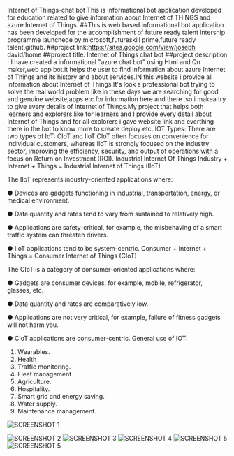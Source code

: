 Internet of Things-chat bot
This is informational bot application developed for education related to give information about Internet of THINGS and azure Internet of Things. ##This is web based informational bot application has been developed for the accomplishment of future ready talent intership programme launchede by microsoft,futureskill prime,future ready talent,github.
##project link:https://sites.google.com/view/joseph david/home
##project title: Internet of Things chat bot
##project description : I have created a informational "azure chat bot" using Html and Qn maker,web app bot.it helps the user to find information about azure Internet of Things  and its history and about services.IN this website i provide all information about Internet of Things.It's look a professional bot trying to solve the real world problem like in these days we are searching for good and genuine website,apps etc.for information here and there .so i makea try to give every details of Internet of Things.My project that helps both learners and explorers like for learners and I provide every detail about Internet of Things and for all explorers i gave website link and everthing there in the bot to know more to create deploy etc.
IOT Types:
There are two types of IoT: CIoT and IIoT
CIoT often focuses on convenience for individual customers, whereas IIoT is strongly focused on the industry sector, improving the efficiency, security, and output of operations with a focus on Return on Investment (ROI).
Industrial Internet Of Things
Industry + Internet + Things = Industrial Internet of Things (IIoT)

The IIoT represents industry-oriented applications where:

● Devices are gadgets functioning in industrial, transportation, energy, or medical environment.

● Data quantity and rates tend to vary from sustained to relatively high.

● Applications are safety-critical, for example, the misbehaving of a smart traffic system can threaten drivers.

● IIoT applications tend to be system-centric.
Consumer + Internet + Things = Consumer Internet of Things (CIoT)

The CIoT is a category of consumer-oriented applications where:

● Gadgets are consumer devices, for example, mobile, refrigerator, glasses, etc.

● Data quantity and rates are comparatively low.

● Applications are not very critical, for example, failure of fitness gadgets will not harm you.

● CIoT applications are consumer-centric.
General use of IOT:
1. Wearables.
2. Health
3. Traffic monitoring.
4. Fleet management
5. Agriculture.
6. Hospitality.
7. Smart grid and energy saving.
8. Water supply.
9. Maintenance management.


![SCREENSHOT 1](https://user-images.githubusercontent.com/114655078/193400986-cd7e8b92-77ac-4001-8c21-b8e2955ea2ba.png)


![SCREENSHOT 2](https://user-images.githubusercontent.com/114655078/193400991-1e4cfd8d-84f3-4e5b-b1f1-53588b5ba5f3.png)
![SCREENSHOT 3](https://user-images.githubusercontent.com/114655078/193400993-f9473752-2b59-47a2-b3e2-354146fd48fa.png)
![SCREENSHOT 4](https://user-images.githubusercontent.com/114655078/193400997-71ebf1b1-5bae-4145-89ff-53c6eceb6221.png)
![SCREENSHOT 5](https://user-images.githubusercontent.com/114655078/193401000-67de45d7-8136-4bff-8d66-3e24a237c93e.png)
![SCREENSHOT 5](https://user-images.githubusercontent.com/114655078/193401008-7710bd6a-1a85-473a-84fc-3026229f2ed6.png)
